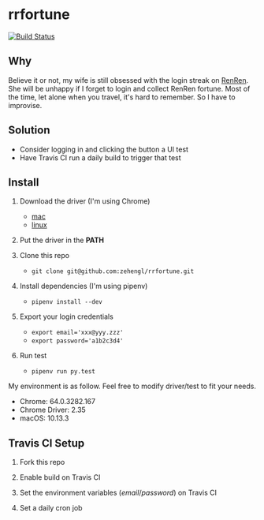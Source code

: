 # rrfortune

[![Build Status](https://travis-ci.org/zehengl/rrfortune.svg?branch=master)](https://travis-ci.org/zehengl/rrfortune)

## Why

Believe it or not, my wife is still obsessed with the login streak on [RenRen](http://renren.com/).
She will be unhappy if I forget to login and collect RenRen fortune.
Most of the time, let alone when you travel, it's hard to remember.
So I have to improvise.

## Solution

- Consider logging in and clicking the button a UI test
- Have Travis CI run a daily build to trigger that test

## Install
1. Download the driver (I'm using Chrome)
    - [mac](https://chromedriver.storage.googleapis.com/2.35/chromedriver_mac64.zip)
    - [linux](https://chromedriver.storage.googleapis.com/2.35/chromedriver_linux64.zip)

2. Put the driver in the **PATH**

3. Clone this repo
    - ```git clone git@github.com:zehengl/rrfortune.git```

4. Install dependencies (I'm using pipenv)
    - ```pipenv install --dev```

5. Export your login credentials
    - ```export email='xxx@yyy.zzz'```
    - ```export password='a1b2c3d4'```

6. Run test
    - ```pipenv run py.test```

My environment is as follow. Feel free to modify driver/test to fit your needs.
- Chrome: 64.0.3282.167
- Chrome Driver: 2.35
- macOS: 10.13.3

## Travis CI Setup
1. Fork this repo

2. Enable build on Travis CI

3. Set the environment variables (*email*/*password*) on Travis CI

4. Set a daily cron job
